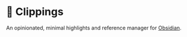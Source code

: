 # 🔖 Clippings

An opinionated, minimal highlights and reference manager for [Obsidian](https://obsidian.md/).
